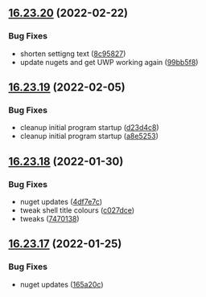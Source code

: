## [16.23.20](https://github.com/phandcock/GrampsView/compare/v16.23.19...v16.23.20) (2022-02-22)


### Bug Fixes

* shorten settigng text ([8c95827](https://github.com/phandcock/GrampsView/commit/8c958278900fa3d232682878f68fedf327755f77))
* update nugets and get UWP working again ([99bb5f8](https://github.com/phandcock/GrampsView/commit/99bb5f810701722da2e0aea80af36357e9cbafd3))



## [16.23.19](https://github.com/phandcock/GrampsView/compare/v16.23.18...v16.23.19) (2022-02-05)


### Bug Fixes

* cleanup initial program startup ([d23d4c8](https://github.com/phandcock/GrampsView/commit/d23d4c8f911c7c3a4e71132810443b4be07ab0e4))
* cleanup initial program startup ([a8e5253](https://github.com/phandcock/GrampsView/commit/a8e5253b16d663ae2f99debd8a30271e4d5a7e8a))



## [16.23.18](https://github.com/phandcock/GrampsView/compare/v16.23.17...v16.23.18) (2022-01-30)


### Bug Fixes

* nuget updates ([4df7e7c](https://github.com/phandcock/GrampsView/commit/4df7e7cfc16fc1e282cbe4977ef6b58251aa5dde))
* tweak shell title colours ([c027dce](https://github.com/phandcock/GrampsView/commit/c027dce7d202be9954f4b191b4908bc8ac08fe5a))
* tweaks ([7470138](https://github.com/phandcock/GrampsView/commit/74701380fbf2caf9576d7ef02afea74142f647da))



## [16.23.17](https://github.com/phandcock/GrampsView/compare/v16.23.16...v16.23.17) (2022-01-25)


### Bug Fixes

* nuget updates ([165a20c](https://github.com/phandcock/GrampsView/commit/165a20cec703d099f1f151526be07e8553da2598))



